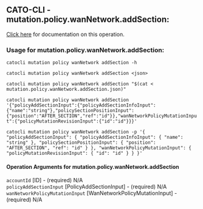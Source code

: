 
## CATO-CLI - mutation.policy.wanNetwork.addSection:
[Click here](https://api.catonetworks.com/documentation/#mutation-mutation.policy.wanNetwork.addSection) for documentation on this operation.

### Usage for mutation.policy.wanNetwork.addSection:

`catocli mutation policy wanNetwork addSection -h`

`catocli mutation policy wanNetwork addSection <json>`

`catocli mutation policy wanNetwork addSection "$(cat < mutation.policy.wanNetwork.addSection.json)"`

`catocli mutation policy wanNetwork addSection '{"policyAddSectionInput":{"policyAddSectionInfoInput":{"name":"string"},"policySectionPositionInput":{"position":"AFTER_SECTION","ref":"id"}},"wanNetworkPolicyMutationInput":{"policyMutationRevisionInput":{"id":"id"}}}'`

`catocli mutation policy wanNetwork addSection -p '{
    "policyAddSectionInput": {
        "policyAddSectionInfoInput": {
            "name": "string"
        },
        "policySectionPositionInput": {
            "position": "AFTER_SECTION",
            "ref": "id"
        }
    },
    "wanNetworkPolicyMutationInput": {
        "policyMutationRevisionInput": {
            "id": "id"
        }
    }
}'`


#### Operation Arguments for mutation.policy.wanNetwork.addSection ####

`accountId` [ID] - (required) N/A    
`policyAddSectionInput` [PolicyAddSectionInput] - (required) N/A    
`wanNetworkPolicyMutationInput` [WanNetworkPolicyMutationInput] - (required) N/A    

